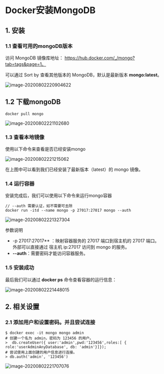 # Docker安装MongoDB

## 1. 安装

### 1.1 查看可用的mongoDB版本

访问 MongoDB 镜像库地址： https://hub.docker.com/_/mongo?tab=tags&page=1。

可以通过 Sort by 查看其他版本的 MongoDB，默认是最新版本 **mongo:latest**。

![image-20200802220904622](https://gitee.com/zszdevelop/blogimage/raw/master/img/image-20200802220904622.png)

## 1.2 下载mongoDB

```
docker pull mongo
```

![image-20200802221102680](https://gitee.com/zszdevelop/blogimage/raw/master/img/image-20200802221102680.png)

### 1.3 查看本地镜像

使用以下命令来查看是否已经安装mongo

![image-20200802221215062](https://gitee.com/zszdevelop/blogimage/raw/master/img/image-20200802221215062.png)

在上图中可以看到我们已经安装了最新版本（latest）的 mongo 镜像。

### 1.4 运行容器

安装完成后，我们可以使用以下命令来运行mongo容器

```
// --auth 需要认证，如不需要可去除
docker run -itd --name mongo -p 27017:27017 mongo --auth
```



![image-20200802221327304](https://gitee.com/zszdevelop/blogimage/raw/master/img/image-20200802221327304.png)

参数说明

- -p 27017:27017** ：映射容器服务的 27017 端口到宿主机的 27017 端口。外部可以直接通过 宿主机 ip:27017 访问到 mongo 的服务。
- **--auth**：需要密码才能访问容器服务。

### 1.5 安装成功

最后我们可以通过 **docker ps** 命令查看容器的运行信息：

![image-20200802221448015](https://gitee.com/zszdevelop/blogimage/raw/master/img/image-20200802221448015.png)

## 2. 相关设置

### 2.1 添加用户和设置密码。并且尝试连接

```
$ docker exec -it mongo mongo admin
# 创建一个名为 admin，密码为 123456 的用户。
>  db.createUser({ user:'admin',pwd:'123456',roles:[ { role:'userAdminAnyDatabase', db: 'admin'}]});
# 尝试使用上面创建的用户信息进行连接。
> db.auth('admin', '123456')
```

![image-20200802221707076](https://gitee.com/zszdevelop/blogimage/raw/master/img/image-20200802221707076.png)